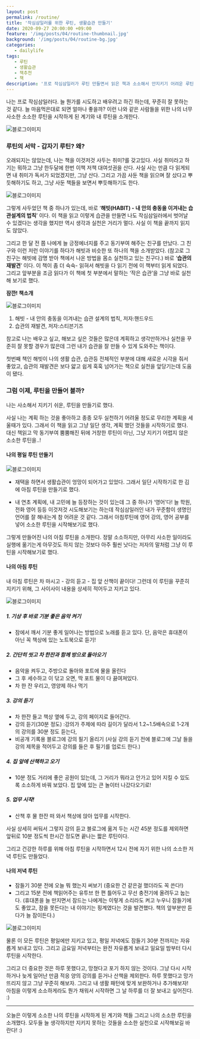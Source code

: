 ```yaml
---
layout: post
permalink: /routine/
title: '작심삼일러를 위한 루틴, 생활습관 만들기'
date: 2020-09-27 20:00:00 +09:00
feature: '/img/posts/04/routine-thumbnail.jpg'
background: '/img/posts/04/routine-bg.jpg'
categories:
   - dailylife
tags:
   - 루틴
   - 생활습관
   - 책추천
   - 책
description: '프로 작심삼일러가 루틴 만들면서 읽은 책과 소소해서 안지키기 어려운 루틴 소개'
---
```

나는 프로 작심삼일러다. 늘 뭔가를 시도하고 배우려고 하긴 하는데, 꾸준히 잘 못하는 것 같다. 늘 마음먹은대로 되면 얼마나 좋을까? 이런 나와 같은 사람들을 위한 나의 너무 사소한 소소한 루틴을 시작하게 된 계기와 내 루틴을 소개한다.

![블로그이미지](/img/posts/04/routine-1.jpg)


### 루틴의 서막 - 갑자기 루틴? 왜?

오래되지는 않았는데, 나는 책을 이것저것 사두는 취미?를 갖고있다. 사실 취미라고 하기는 뭐하고 그냥 한두달에 한번 이책 저책 대여섯권을 산다. 사실 사는 만큼 다 읽게되면 내 취미가 독서가 되었겠지만, 그냥 산다. 그리고 가끔 사둔 책을 읽으며 잘 샀다고 뿌듯해하기도 하고, 그냥 사둔 책들을 보면서 뿌듯해하기도 한다.

![블로그이미지](/img/posts/04/routine-2.jpg)

그렇게 사두었던 책 중 하나가 있는데, 바로 ‘**해빗(HABIT) - 내 안의 충동을 이겨내는 습관설계의 법칙**’ 이다. 이 책을 읽고 이렇게 습관을 만들면 나도 작심삼일러에서 벗어날 수 있겠다는 생각을 했지만 역시 생각과 실천은 거리가 멀다. 사실 이 책을 끝까지 읽지도 않았다.

그리고 한 달 전 쯤 나에게 늘 긍정에너지를 주고 동기부여 해주는 친구를 만났다. 그 친구와 이런 저런 이야기를 하다가 해빗과 비슷한 또 하나의 책을 소개받았다. (참고로 그 친구는 해빗에 감명 받아 책에서 나온 방법을 몸소 실천하고 있는 친구다.) 바로 ‘**습관의 재발견**’ 이다. 이 책이 좀 더 숙숙- 읽혀서 해빗을 다 읽기 전에 이 책부터 읽게 되었다. 그리고 앞부분을 조금 읽다가 이 책에 첫 부분에서 말하는 ‘작은 습관’을 그냥 바로 실천해 보기로 했다.

**잠깐! 책소개**

![블로그이미지](/img/posts/04/routine-3.jpg)

1. 해빗 - 내 안의 충동을 이겨내는 습관 설계의 법칙, 저자:핸드우드
2. 습관의 재발견, 저자:스티븐기즈

참고로 나는 배우고 싶고, 해보고 싶은 것들은 많은데 계획하고 생각만하거나 실천을 꾸준히 잘 못할 경우가 많은데 그런 내가 습관을 잘 만들 수 있게 도와주는 책이다.

첫번째 책인 해빗이 나의 생활 습관, 습관등 전체적인 부분에 대해 새로운 시각을 줘서 좋았고, 습관의 재발견은 보다 얇고 쉽게 훅훅 넘어가는 책으로 실천을 앞당기는데 도움이 됐다.


### 그럼 이제, 루틴을 만들어 볼까?

나는 사소해서 지키기 쉬운, 루틴을 만들기로 했다.

사실 나는 계획 하는 것을 좋아하고 종종 모두 실천하기 어려울 정도로 무리한 계획을 세울때가 있다. 그래서 이 책을 읽고 그냥 일단 생각, 계획 했던 것들을 시작하기로 했다. 대신 책읽고 막 동기부여 뿜뿜해진 뒤에 거창한 루틴이 아닌, 그냥 지키기 어렵지 않은 소소한 루틴을..!

#### 나의 평일 루틴 만들기
![블로그이미지](/img/posts/04/routine-4.jpg)

* 재택을 하면서 생활습관이 엉망이 되어가고 있었다. 그래서 일단 시작하기로 한 김에 아침 루틴을 만들기로 했다.

* 내 연초 계획에, 내 고민에 늘 등장하는 것이 있는데 그 중 하나가 ‘영어’다! 늘 학원, 전화 영어 등등 이것저것 시도해보기는 하는데 작심삼일러인 내가 꾸준함이 생명인 언어를 잘 해내는게 참 어려운 것 같다. 그래서 아침루틴에 영어 강의, 영어 공부를 넣어 소소한 루틴을 시작해보기로 했다.

그렇게 만들어진 나의 아침 루틴을 소개한다. 정말 소소하지만, 아무리 사소한 일이라도 실행에 옮기는게 아무것도 하지 않는 것보다 아주 훨씬 낫다는 저자의 말처럼 그냥 이 루틴을 시작해보기로 했다.

#### 나의 아침 루틴

내 아침 루틴은 차 마시고 - 강의 듣고 - 집 앞 산책이 끝이다!
그런데 이 루틴을 꾸준히 지키기 위해, 그 사이사이 내용을 상세히 적어두고 지키고 있다.

![블로그이미지](/img/posts/04/routine-5.jpg)

##### 1. 기상 후 바로  기분 좋은 음악 켜기
  * 잠에서 깨서 기분 좋게 일어나는 방법으로 노래를 듣고 있다. 단, 음악은 휴대폰이 아닌 꼭 책상에 있는 노트북으로 듣기!


##### 2. 간단히 씻고 차 한잔과 함께 방으로 돌아오기
  * 음악을 켜두고, 주방으로 돌아와 포트에 물을 올린다
  * 그 후 세수하고 이 닦고 오면, 딱 포트 물이 다 끓여져있다.
  * 차 한 잔 우리고, 영양제 하나 먹기


##### 3. 강의 듣기
  * 차 한잔 들고 책상 옆에 두고, 강의 페이지로 들어간다.
  * 강의 듣기(30분 정도)
    :강의가 주제에 따라 길이가 달라서 1.2~1.5배속으로 1-2개의 강의를 30분 정도 듣는다,
  * 비공개 기록용 블로그에 강의 필기 올리기
    (사실 강의 듣기 전에 블로그에 그날 들을 강의 제목을 적어두고 강의를 들은 후 필기를 업로드 한다.)


##### 4. 집 앞에 산책하고 오기
  * 10분 정도 거리에 좋은 공원이 있는데, 그 거리가 뭐라고 안가고 있어 지킬 수 있도록 소소하게 바꿔 보았다. 집 앞에 있는 큰 놀이터 나갔다오기로!


##### 5. 업무 시작!
* 산책 후 물 한잔 떠 와서 책상에 앉아 업무를 시작한다.


사실 상세히 써둬서 그렇지 강의 듣고 블로그에 옮겨 두는 시간 45분 정도를 제외하면 앞뒤로 10분 정도씩 한시간 정도면 끝나는 짧은 루틴이다.

그리고 건강한 하루를 위해 아침 루틴을 시작하면서 12시 전에 자기 위한 나의 소소한 저녁 루틴도 만들었다.

#### 나의 저녁 루틴

* 잠들기 30분 전에 오늘 뭐 했는지 써보기 (중요한 건 같은걸 했더라도 꼭 쓴다!)
* 그리고 15분 전에 책읽어주는 유투브 한 편 틀어두고 무선 충전기에 올려두고 눕는다.
(휴대폰을 늘 만지면서 잠드는 나에게는 이렇게 소리라도 켜고 누우니 잠들기에도 좋았고, 잠을 못든다는 내 이야기는 핑계였다는 것을 발견했다. 책의 앞부분만 듣다가 늘 잠이든다.)

![블로그이미지](/img/posts/04/routine-6.jpg)

물론 이 모든 루틴은 평일에만 지키고 있고, 평일 저녁에도 잠들기 30분 전까지는 자유롭게 보내고 있다. 그리고 금요일 저녁부터는 완전 자유롭게 보내고 일요일 밤부터 다시 루틴을 시작한다.

그리고 더 중요한 것은 하루 못했다고, 망쳤다고 포기 하지 않는 것이다. 그냥 다시 시작하거나 늦게 일어난 만큼 적응 양의 강의를 듣거나 산책을 제외한다. 하루 못했다고 망가뜨리지 않고 그냥 꾸준히 해보자. 그리고 내 생활 패턴에 맞게 보완하거나 추가해보자! 아침을 이렇게 소소하게라도 뭔가 채워서 시작하면 그 날 하루를 더 잘 보내고 싶어진다. :)

***

오늘은 이렇게 소소한 나의 루틴을 시작하게 된 계기와 책들 그리고 나의 소소한 루틴을 소개했다. 모두들 늘 생각하지만 지키지 못하는 것들을 소소한 실천으로 시작해보길 바란다! :)
